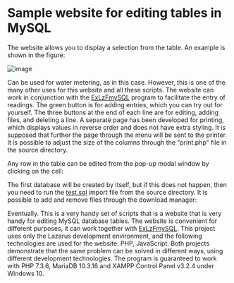 # Sample website for editing tables in MySQL

The website allows you to display a selection from the table. An example is shown in the figure:

![image]()

Can be used for water metering, as in this case. However, this is one of the many other uses for this website and all these scripts. The website can work in conjunction with the [ExLzFmySQL](https://github.com/alex1543/ExLzFmySQL) program to facilitate the entry of readings. The green button is for adding entries, which you can try out for yourself. The three buttons at the end of each line are for editing, adding files, and deleting a line. A separate page has been developed for printing, which displays values in reverse order and does not have extra styling. It is supposed that further the page through the menu will be sent to the printer. It is possible to adjust the size of the columns through the "print.php" file in the source directory.

Any row in the table can be edited from the pop-up modal window by clicking on the cell:

The first database will be created by itself, but if this does not happen, then you need to run the [test.sql](https://github.com/alex1543/practUpdate/files/8085998/test.sql.txt)
import file from the source directory.
It is possible to add and remove files through the download manager:

Eventually. This is a very handy set of scripts that is a website that is very handy for editing MySQL database tables. The website is convenient for different purposes, it can work together with [ExLzFmySQL](https://github.com/alex1543/ExLzFmySQL). This project uses only the Lazarus development environment, and the following technologies are used for the website: PHP, JavaScript. Both projects demonstrate that the same problem can be solved in different ways, using different development technologies. The program is guaranteed to work with PHP 7.3.6, MariaDB 10.3.16 and XAMPP Control Panel v3.2.4 under Windows 10.
